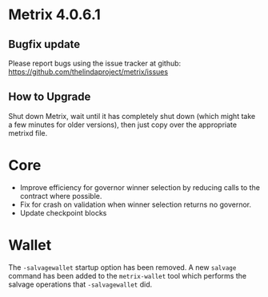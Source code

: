 # Metrix 4.0.6.1

## Bugfix update

Please report bugs using the issue tracker at github: https://github.com/thelindaproject/metrix/issues

## How to Upgrade
Shut down Metrix, wait until it has completely shut down (which might take a few minutes
for older versions), then just copy over the appropriate metrixd file.

# Core
- Improve efficiency for governor winner selection by reducing calls to the contract where possible.
- Fix for crash on validation when winner selection returns no governor.
- Update checkpoint blocks

# Wallet

The `-salvagewallet` startup option has been removed. A new `salvage` command has been added to the `metrix-wallet` tool which performs the salvage operations that `-salvagewallet` did.